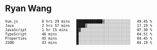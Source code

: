 # Ryan Wang

<!--START_SECTION:waka-->

```text
Vue.js           8 hrs 29 mins   ████████████▒░░░░░░░░░░░░   49.45 %
Java             2 hrs 57 mins   ████▒░░░░░░░░░░░░░░░░░░░░   17.19 %
JavaScript       1 hr 15 mins    █▓░░░░░░░░░░░░░░░░░░░░░░░   07.30 %
TypeScript       46 mins         █░░░░░░░░░░░░░░░░░░░░░░░░   04.51 %
Properties       45 mins         █░░░░░░░░░░░░░░░░░░░░░░░░   04.45 %
JSON             43 mins         █░░░░░░░░░░░░░░░░░░░░░░░░   04.19 %
```

<!--END_SECTION:waka-->
